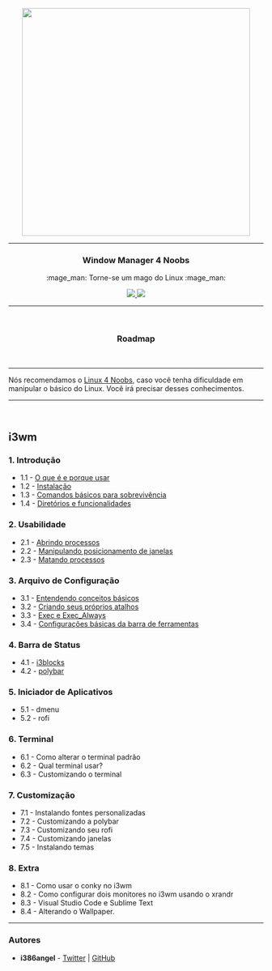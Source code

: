 <p align="center">
	<img src="https://user-images.githubusercontent.com/41551840/81976939-a5dacb00-95ff-11ea-814f-e47156215a93.png" height="450">
</p>


___

<p align="center">
	<h3 align="center">Window Manager 4 Noobs</h3>
	<p align="center">:mage_man: Torne-se um mago do Linux :mage_man:</p>
</p>

<p align="center">
	<a target="__blank" href="#">
	  <img src="https://img.shields.io/badge/status-in progress-red?&style=for-the-badge"/>
	  <img src="https://img.shields.io/badge/license-mit-blue?&style=for-the-badge"/>
	</a>
</p>

___

<br>

<h3 align="center">Roadmap</h3>

<br>

<hr>

<p>Nós recomendamos o <a href="https://github.com/lucashe4rt/linux4noobs">Linux 4 Noobs</a>, caso você tenha dificuldade em manipular o básico do Linux. Você irá precisar desses conhecimentos.</p>

<hr>

<br>

<h2>i3wm</h2>

<h3>1. Introdução</h3>
<ul>
  <li>1.1 - <a href="i3wm/01 - Introdução/1.1-O_que_e_e_porque_usar.md">O que é e porque usar</a></li>
  <li>1.2 - <a href="i3wm/01 - Introdução/1.2-Instalacao.md">Instalação</a></li>
  <li>1.3 - <a href="i3wm/01 - Introdução/1.3-Comandos_sobrevivencia.md">Comandos básicos para sobrevivência</a></li>
  <li>1.4 - <a href="i3wm/01 - Introdução/1.4-Diretorios_e_funcionalidades.md">Diretórios e funcionalidades</a></li>  
</ul>

<h3>2. Usabilidade</h3>
<ul>
  <li>2.1 - <a href="i3wm/02 - Usabilidade/2.1-Abrindo_processos.md">Abrindo processos</a></li>
  <li>2.2 - <a href="i3wm/02 - Usabilidade/2.2-Manipulando_janelas.md">Manipulando posicionamento de janelas</a></li>
  <li>2.3 - <a href="i3wm/02 - Usabilidade/2.3-Matando_processos.md">Matando processos</a></li>
</ul>

<h3>3. Arquivo de Configuração</h3>
<ul>
  <li>3.1 - <a href="i3wm/03 - Arquivo config/3.1-Entendendo_basicos.md">Entendendo conceitos básicos</a></li>
  <li>3.2 - <a href="i3wm/03 - Arquivo config/3.2-Criando_atalhos.md">Criando seus próprios atalhos</a></li>
  <li>3.3 - <a href="i3wm/03 - Arquivo config/3.3-exec_e_exec_always.md">Exec e Exec_Always</a></li>
  <li>3.4 - <a href="i3wm/03 - Arquivo config/3.4_Configuracoes_basicas.md">Configurações básicas da barra de ferramentas</a></li>
</ul>

<h3>4. Barra de Status</h3>
<ul>
  <li>4.1 - <a href="i3wm/04 - Barra de Status/4.1-i3blocks.md">i3blocks</a></li>
  <li>4.2 - <a href="i3wm/04 - Barra de Status/4.2-polybar.md">polybar</a></li>
</ul>

<h3>5. Iniciador de Aplicativos</h3>
<ul>
  <li>5.1 - <a>dmenu</a></li>
  <li>5.2 - <a>rofi</a></li>
</ul>

<h3>6. Terminal</h3>
<ul>
  <li>6.1 - <a>Como alterar o terminal padrão</a></li>
  <li>6.2 - <a>Qual terminal usar?</a></li>
  <li>6.3 - <a>Customizando o terminal</a></li>
</ul>

<h3>7. Customização</h3>
<ul>
  <li>7.1 - <a>Instalando fontes personalizadas</a></li>
  <li>7.2 - <a>Customizando a polybar</a></li>
  <li>7.3 - <a>Customizando seu rofi</a></li>
  <li>7.4 - <a>Customizando janelas</a></li>
  <li>7.5 - <a>Instalando temas</a></li>
</ul>

<h3>8. Extra</h3>
<ul>
  <li>8.1 - <a>Como usar o conky no i3wm</a></li>
  <li>8.2 - <a>Como configurar dois monitores no i3wm usando o xrandr</a></li>
  <li>8.3 - <a>Visual Studio Code e Sublime Text</a></li>
  <li>8.4 - <a>Alterando o Wallpaper</a>.</li>
</ul>

<hr>

<h3>Autores</h3>

<ul>
<li><b>i386angel</b> - <a href="https://twitter.com/i386angel">Twitter</a> | <a href="https://github.com/i386angel">GitHub</a></li>
</ul>